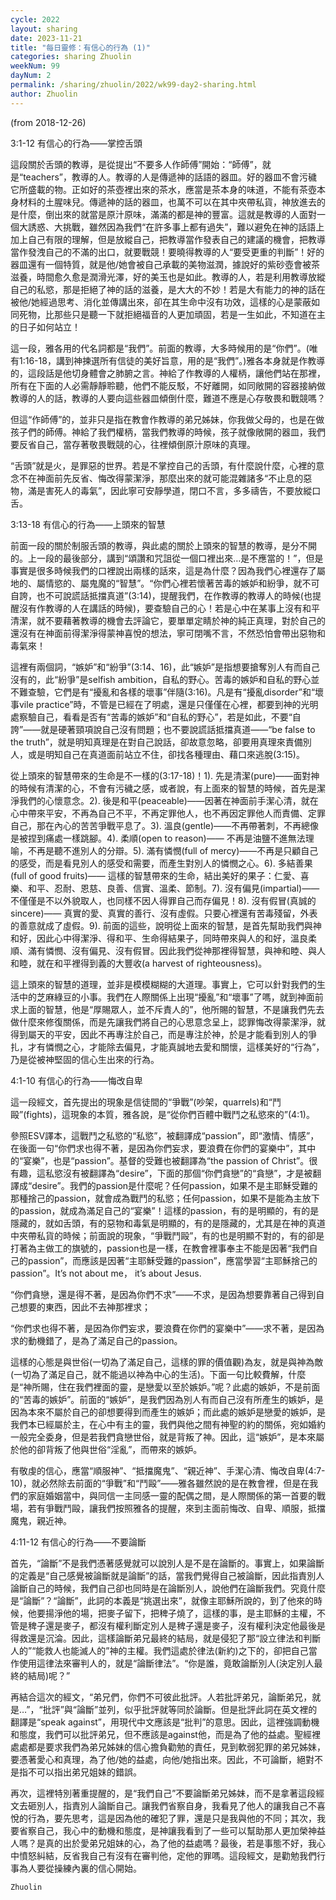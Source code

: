 ```yaml
---
cycle: 2022
layout: sharing
date: 2023-11-21
title: "每日靈修：有信心的行為 (1)"
categories: sharing Zhuolin
weekNum: 99
dayNum: 2
permalink: /sharing/zhuolin/2022/wk99-day2-sharing.html
author: Zhuolin
---
```

(from 2018-12-26)

3:1-12 有信心的行為——掌控舌頭  

這段關於舌頭的教導，是從提出“不要多人作師傅”開始：“師傅”，就是“teachers”，教導的人。教導的人是傳遞神的話語的器皿。好的器皿不會污穢它所盛載的物。正如好的茶壺裡出來的茶水，應當是茶本身的味道，不能有茶壺本身材料的土腥味兒。傳遞神的話的器皿，也萬不可以在其中夾帶私貨，神放進去的是什麼，倒出來的就當是原汁原味，滿滿的都是神的豐富。這就是教導的人面對一個大誘惑、大挑戰，雖然因為我們“在許多事上都有過失”，難以避免在神的話語上加上自己有限的理解，但是放縱自己，把教導當作發表自己的建議的機會，把教導當作發洩自己的不滿的出口，就要戰競！要曉得教導的人“要受更重的判斷”！好的器皿還有一個特質，就是他/她會被自己承載的美物滋潤，據說好的紫砂壺會被茶滋養，時間愈久愈是潤滑光澤，好的美玉也是如此。教導的人，若是利用教導放縱自己的私慾，那是拒絕了神的話的滋養，是大大的不妙！若是大有能力的神的話在被他/她經過思考、消化並傳講出來，卻在其生命中沒有功效，這樣的心是蒙蔽如同死物，比那些只是聽一下就拒絕福音的人更加頑固，若是一生如此，不知道在主的日子如何站立！  

這一段，雅各用的代名詞都是“我們”。前面的教導，大多時候用的是“你們”。(唯有1:16-18，講到神揀選所有信徒的美好旨意，用的是“我們”。)雅各本身就是作教導的，這段話是他切身體會之肺腑之言。神給了作教導的人權柄，讓他們站在那裡，所有在下面的人必需靜靜聆聽，他們不能反駁，不好離開，如同敞開的容器接納做教導的人的話，教導的人要向這些器皿傾倒什麼，難道不應是心存敬畏和戰競嗎？  

但這“作師傅”的，並非只是指在教會作教導的弟兄姊妹，你我做父母的，也是在做孩子們的師傅。神給了我們權柄，當我們教導的時候，孩子就像敞開的器皿，我們要反省自己，當存著敬畏戰競的心，往裡傾倒原汁原味的真理。  

“舌頭”就是火，是罪惡的世界。若是不掌控自己的舌頭，有什麼說什麼，心裡的意念不在神面前先反省、悔改得蒙潔淨，那麼出來的就可能混雜諸多“不止息的惡物，滿是害死人的毒氣”，因此寧可安靜學道，閉口不言，多多禱告，不要放縱口舌。  

3:13-18 有信心的行為——上頭來的智慧  

前面一段的關於制服舌頭的教導，與此處的關於上頭來的智慧的教導，是分不開的。上一段的最後部分，講到“頌讚和咒詛從一個口裡出來…是不應當的！”，但是事實是很多時候我們的口裡說出兩樣的話來，這是為什麼？因為我們心裡還存了屬地的、屬情慾的、屬鬼魔的“智慧”。“你們心裡若懷著苦毒的嫉妒和紛爭，就不可自誇，也不可說謊話抵擋真道”(3:14)，提醒我們，在作教導的教導人的時候(也提醒沒有作教導的人在講話的時候)，要查驗自己的心！若是心中在某事上沒有和平清潔，就不要藉著教導的機會去評論它，要單單定睛於神的純正真理，對於自己的還沒有在神面前得潔淨得蒙神喜悅的想法，寧可閉嘴不言，不然恐怕會帶出惡物和毒氣來！  

這裡有兩個詞，“嫉妒”和“紛爭”(3:14、16)，此“嫉妒”是指想要搶奪別人有而自己沒有的，此“紛爭”是selfish ambition，自私的野心。苦毒的嫉妒和自私的野心並不難查驗，它們是有“擾亂和各樣的壞事”伴隨(3:16)。凡是有“擾亂disorder”和“壞事vile practice”時，不管是已經在了明處，還是只僅僅在心裡，都要到神的光明處察驗自己，看看是否有“苦毒的嫉妒”和“自私的野心”，若是如此，不要“自誇”——就是硬著頸項說自己沒有問題；也不要說謊話抵擋真道——“be false to the truth”，就是明知真理是在對自己說話，卻故意忽略，卻要用真理來責備別人，或是明知自己在真道面前站立不住，卻找各種理由、藉口來逃脫(3:15)。  

從上頭來的智慧帶來的生命是不一樣的(3:17-18)！1). 先是清潔(pure)——面對神的時候有清潔的心，不會有污穢之感，或者說，有上面來的智慧的時候，首先是潔淨我們的心懷意念。2). 後是和平(peaceable)——因著在神面前手潔心清，就在心中帶來平安，不再為自己不平，不再定罪他人，也不再因定罪他人而責備、定罪自己，那在內心的苦苦爭戰平息了。3). 溫良(gentle)——不再帶著刺，不再總像是被捏到痛處一樣跳腳。4). 柔順(open to reason)—— 不再是油鹽不進無法理喻，不再是聽不進別人的分辯。5). 滿有憐憫(full of mercy)——不再是只顧自己的感受，而是看見別人的感受和需要，而產生對別人的憐憫之心。6). 多結善果(full of good fruits)—— 這樣的智慧帶來的生命，結出美好的果子：仁愛、喜樂、和平、忍耐、恩慈、良善、信實、溫柔、節制。7). 沒有偏見(impartial)——不僅僅是不以外貌取人，也同樣不因人得罪自己而存偏見！8). 沒有假冒(真誠的sincere)—— 真實的愛、真實的善行、沒有虛假。只要心裡還有苦毒殘留，外表的善意就成了虛假。9). 前面的這些，說明從上面來的智慧，是首先幫助我們與神和好，因此心中得潔淨、得和平、生命得結果子，同時帶來與人的和好，溫良柔順、滿有憐憫、沒有偏見、沒有假冒。因此我們從神那裡得智慧，與神和睦、與人和睦，就在和平裡得到義的大豐收(a harvest of righteousness)。  

這上頭來的智慧的道理，並非是模模糊糊的大道理。事實上，它可以針對我們的生活中的芝麻綠豆的小事。我們在人際關係上出現“擾亂”和“壞事”了嗎，就到神面前求上面的智慧，他是“厚賜眾人，並不斥責人的”，他所賜的智慧，不是讓我們先去做什麼來修復關係，而是先讓我們將自己的心思意念呈上，認罪悔改得蒙潔淨，就得到屬天的平安，因此不再專注於自己，而是專注於神，於是才能看到別人的爭扎，才有憐憫之心，才能除去偏見，才能真誠地去愛和關懷，這樣美好的“行為”，乃是從被神堅固的信心生出來的行為。  

4:1-10 有信心的行為——悔改自卑  

這一段經文，首先提出的現象是信徒間的“爭戰”(吵架，quarrels)和“鬥毆”(fights)，這現象的本質，雅各說，是“從你們百體中戰鬥之私慾來的”(4:1)。  

參照ESV譯本，這戰鬥之私慾的“私慾”，被翻譯成“passion”，即“激情、情感”，在後面一句“你們求也得不著，是因為你們妄求，要浪費在你們的宴樂中”，其中的“宴樂”，也是“passion”。基督的受難也被翻譯為“the passion of Christ”。很有趣，這私慾沒有被翻譯為“desire”，下面的那個“你們貪戀”的“貪戀”，才是被翻譯成“desire”。我們的passion是什麼呢？任何passion，如果不是主耶穌受難的那種捨己的passion，就會成為戰鬥的私慾；任何passion，如果不是能為主放下的passion，就成為滿足自己的“宴樂”！這樣的passion，有的是明顯的，有的是隱藏的，就如舌頭，有的惡物和毒氣是明顯的，有的是隱藏的，尤其是在神的真道中夾帶私貨的時候；前面說的現象，“爭戰鬥毆”，有的也是明顯不對的，有的卻是打著為主做工的旗號的，passion也是一樣，在教會裡事奉主不能是因著“我們自己的passion”，而應該是因著“主耶穌受難的passion”，應當學習“主耶穌捨己的passion”。It’s not about me， it’s about Jesus.  

“你們貪戀，還是得不著，是因為你們不求”——不求，是因為想要靠著自己得到自己想要的東西，因此不去神那裡求；  

“你們求也得不著，是因為你們妄求，要浪費在你們的宴樂中”——求不著，是因為求的動機錯了，是為了滿足自己的passion。  

這樣的心態是與世俗(一切為了滿足自己，這樣的罪的價值觀)為友，就是與神為敵(一切為了滿足自己，就不能過以神為中心的生活)。下面一句比較費解，什麼是“神所賜，住在我們裡面的靈，是戀愛以至於嫉妒。”呢？此處的嫉妒，不是前面的“苦毒的嫉妒”。前面的“嫉妒”，是我們因為別人有而自己沒有所產生的嫉妒，是因為本來不屬於自己的卻想要得到而產生的嫉妒；而此處的嫉妒是戀愛的嫉妒，是我們本已經屬於主，在心中有主的靈，我們與他之間有神聖的約的關係，宛如婚約一般完全委身，但是若我們貪戀世俗，就是背叛了神。因此，這“嫉妒”，是本來屬於他的卻背叛了他與世俗“淫亂”，而帶來的嫉妒。  

有敬虔的信心，應當“順服神”、“抵擋魔鬼”、“親近神”、手潔心清、悔改自卑(4:7-10)，就必然除去前面的“爭戰”和“鬥毆”——雅各雖然說的是在教會裡，但是在我們的家庭婚姻當中，與同信一主同感一靈的配偶之間，是人際關係的第一首要的戰場，若有爭戰鬥毆，讓我們按照雅各的提醒，來到主面前悔改、自卑、順服，抵擋魔鬼，親近神。  

4:11-12 有信心的行為——不要論斷  

首先，“論斷”不是我們憑著感覺就可以說別人是不是在論斷的。事實上，如果論斷的定義是“自己感覺被論斷就是論斷”的話，當我們覺得自己被論斷，因此指責別人論斷自己的時候，我們自己卻也同時是在論斷別人，說他們在論斷我們。究竟什麼是“論斷”？“論斷”，此詞的本義是“挑選出來”，就像主耶穌所說的，到了他來的時候，他要揚淨他的場，把麥子留下，把稗子燒了，這樣的事，是主耶穌的主權，不管是稗子還是麥子，都沒有權利斷定別人是稗子還是麥子，沒有權利決定他最後是得救還是沉淪。因此，這樣論斷弟兄最終的結局，就是侵犯了那“設立律法和判斷人的”“能救人也能滅人的”神的主權。我們這處於律法(新約)之下的，卻把自己當作使用這律法來審判人的，就是“論斷律法”。“你是誰，竟敢論斷別人(決定別人最終的結局)呢？”  

再結合這次的經文，“弟兄們，你們不可彼此批評。人若批評弟兄，論斷弟兄，就是…”，“批評”與“論斷”並列，似乎批評就等同於論斷。但是批評此詞在英文裡的翻譯是“speak against”，用現代中文應該是“批判”的意思。因此，這裡強調動機和態度，我們可以批評弟兄，但不應該是against他，而是為了他的益處。聖經裡處處都是要求我們為弟兄姊妹的信心擔負勸勉的責任，見到軟弱犯罪的弟兄姊妹，要憑著愛心和真理，為了他/她的益處，向他/她指出來。因此，不可論斷，絕對不是指不可以指出弟兄姐妹的錯誤。  

再次，這裡特別著重提醒的，是“我們自己”不要論斷弟兄姊妹，而不是拿著這段經文去砸別人，指責別人論斷自己。讓我們省察自身，我看見了他人的讓我自己不喜悅的行為，要先思考，這是因為他的確犯了罪，還是只是我與他的不同；其次，我要省察自己，我心中的動機和態度，是神讓我看到了一些可以幫助那人更加榮神益人嗎？是真的出於愛弟兄姐妹的心，為了他的益處嗎？最後，若是事態不好，我心中憤怒糾結，反省我自己有沒有在審判他，定他的罪嗎。這段經文，是勸勉我們行事為人要從操練內裏的信心開始。  

`Zhuolin`  
